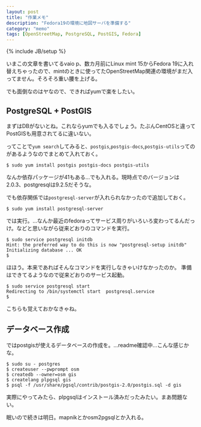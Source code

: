 ```yaml
---
layout: post
title: "作業メモ"
description: "Fedora19の環境に地図サーバを準備する"
category: "memo"
tags: [OpenStreetMap, PostgreSQL, PostGIS, Fedora]
---
```

{% include JB/setup %}

いまこの文章を書いてるvaio p、数カ月前にLinux mint 15からFedora 19に入れ替えちゃったので、mintのときに使ってたOpenStreetMap関連の環境がまだ入ってません。そろそろ重い腰を上げる。

でも面倒なのはヤなので、できればyumで楽をしたい。

PostgreSQL + PostGIS
--------------------

まずはDBがないとね。これならyumでも入るでしょう。たぶんCentOSと違ってPostGISも用意されてるに違いない。

ってことで`yum search`してみると、`postgis`,`postgis-docs`,`postgis-utils`ってのがあるようなのでまとめて入れておく。

    $ sudo yum install postgis postgis-docs postgis-utils

なんか依存パッケージが41もある...でも入れる。現時点でのバージョンは2.0.3、postgresqlは9.2.5だそうな。

でも依存関係では`postgresql-server`が入れられなかったので追加しておく。

    $ sudo yum install postgresql-server

では実行。...なんか最近のfedoraってサービス周りがいろいろ変わってるんだっけ。などと思いながら従来どおりのコマンドを実行。

    $ sudo service postgresql initdb
    Hint: the preferred way to do this is now "postgresql-setup initdb"
    Initializing database ... OK
    $ 

ほほう。本来であればそんなコマンドを実行しなきゃいけなかったのか。
準備はできてるようなので従来どおりのサービス起動。

    $ sudo service postgresql start
    Redirecting to /bin/systemctl start  postgresql.service
    $ 

こちらも覚えておかなきゃね。

データベース作成
----------------

ではpostgisが使えるデータベースの作成を。...readme確認中...こんな感じかな。

    $ sudo su - postgres
    $ createuser --pwprompt osm
    $ createdb --owner=osm gis
    $ createlang plpgsql gis
    $ psql -f /usr/share/pgsql/contrib/postgis-2.0/postgis.sql -d gis

実際にやってみたら、plpgsqlはインストール済みだったみたい。まあ問題ない。

眠いので続きは明日。mapnikとかosm2pgsqlとか入れる。

